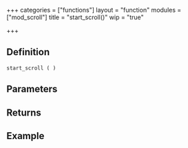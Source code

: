 +++
categories = ["functions"]
layout = "function"
modules = ["mod_scroll"]
title = "start_scroll()"
wip = "true"

+++

## Definition

    start_scroll ( )

## Parameters

## Returns

## Example

```
```
